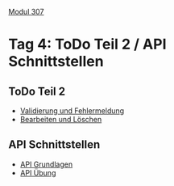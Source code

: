 
 [Modul 307](/ilv.307)
 
# Tag 4: ToDo Teil 2 / API Schnittstellen

## ToDo Teil 2

- [Validierung und Fehlermeldung](/ilv.307/04-modul-307/01-todo-validierung)
- [Bearbeiten und Löschen](/ilv.307/04-modul-307/01.1-todo-crud)

## API Schnittstellen

- [API Grundlagen](/ilv.307/04-modul-307/02-api-grundlagen)
- [API Übung](/ilv.307/04-modul-307/02-uebung)

<!--stackedit_data:
eyJoaXN0b3J5IjpbLTE2NTk5OTcxMiwxNzExMzE1Mjg2LDYxMT
c4NDg3LDM2NTY1NjQ3M119
-->